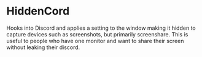# HiddenCord

Hooks into Discord and applies a setting to the window making it hidden to capture devices such as screenshots, but primarily screenshare. This is useful to people who have one monitor and want to share their screen without leaking their discord.
